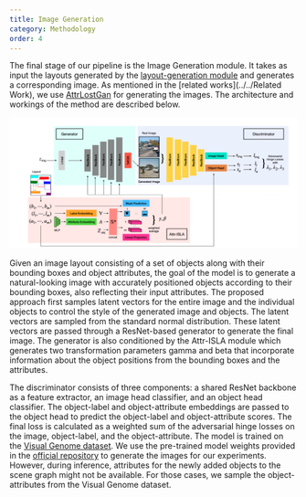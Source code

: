 ```yaml
---
title: Image Generation
category: Methodology
order: 4
---
```


The final stage of our pipeline is the Image Generation module. It takes as input the layouts generated by the [layout-generation module](../Layout-Generation) and generates a corresponding image. As mentioned in the [related works](../../Related Work), we use [AttrLostGan](https://arxiv.org/pdf/2103.13722.pdf) for generating the images. The architecture and workings of the method are described below.

<center>
<img src="../../images/attrlostgan.png" alt="example" style="width:1000px;"/>
<br>
</center>

Given an image layout consisting of a set of objects along with their bounding boxes and object attributes, the goal of the model is to generate a natural-looking image with accurately positioned objects according to their bounding boxes, also reflecting their input attributes. The proposed approach first samples latent vectors for the entire image and the individual objects to control the style of the generated image and objects. The latent vectors are sampled from the standard normal distribution. These latent vectors are passed through a ResNet-based generator to generate the final image. The generator is also conditioned by the Attr-ISLA module which generates two transformation parameters gamma and beta that incorporate information about the object positions from the bounding boxes and the attributes.

The discriminator consists of three components: a shared ResNet backbone as a feature extractor, an image head classifier, and an object head classifier. The object-label and object-attribute embeddings are passed to the object head to predict the object-label and object-attribute scores. The final loss is calculated as a weighted sum of the adversarial hinge losses on the image, object-label, and the object-attribute. The model is trained on the [Visual Genome dataset](../../Datasets). We use the pre-trained model weights provided in the [official repository](https://github.com/stanifrolov/AttrLostGAN) to generate the images for our experiments. However, during inference, attributes for the newly added objects to the scene graph might not be available. For those cases, we sample the object-attributes from the Visual Genome dataset.



